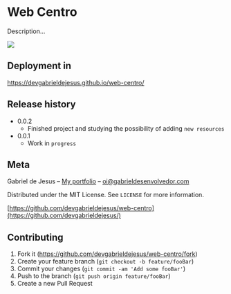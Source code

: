 # Web Centro

Description...

![](images/web-preview.gif)

## Deployment in
https://devgabrieldejesus.github.io/web-centro/

## Release history

* 0.0.2
    * Finished project and studying the possibility of adding `new resources`
* 0.0.1
    * Work in `progress`

## Meta

Gabriel de Jesus – [My portfolio](https://www.gabrieldesenvolvedor.com/) – oi@gabrieldesenvolvedor.com

Distributed under the MIT License. See `LICENSE` for more information.

[https://github.com/devgabrieldejesus/web-centro](https://github.com/devgabrieldejesus/)

## Contributing

1. Fork it (<https://github.com/devgabrieldejesus/web-centro/fork>)
2. Create your feature branch (`git checkout -b feature/fooBar`)
3. Commit your changes (`git commit -am 'Add some fooBar'`)
4. Push to the branch (`git push origin feature/fooBar`)
5. Create a new Pull Request
